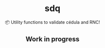 <div align=center>

# sdq

📦  Utility functions to validate cédula and RNC!

## Work in progress

</div>

